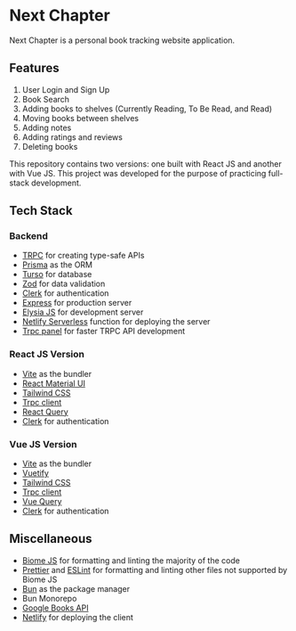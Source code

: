 # Next Chapter
Next Chapter is a personal book tracking website application.

## Features
1. User Login and Sign Up
2. Book Search
3. Adding books to shelves (Currently Reading, To Be Read, and Read)
4. Moving books between shelves
5. Adding notes
6. Adding ratings and reviews
7. Deleting books

This repository contains two versions: one built with React JS and another with Vue JS. This project was developed for the purpose of practicing full-stack development.

## Tech Stack

### Backend
- [TRPC](https://trpc.io/) for creating type-safe APIs
- [Prisma](https://www.prisma.io/) as the ORM
- [Turso](https://turso.tech/) for database
- [Zod](https://github.com/colinhacks/zod) for data validation
- [Clerk](https://clerk.com) for authentication
- [Express](https://expressjs.com) for production server
- [Elysia JS](https://elysiajs.com/) for development server
- [Netlify Serverless](https://www.netlify.com/blog/intro-to-serverless-functions/) function for deploying the server
- [Trpc panel](https://github.com/iway1/trpc-panel) for faster TRPC API development

### React JS Version
- [Vite](https://vitejs.dev/) as the bundler
- [React Material UI](https://mui.com/)
- [Tailwind CSS](https://tailwindcss.com/)
- [Trpc client](https://trpc.io/docs/client/react)
- [React Query](https://tanstack.com/query/latest)
- [Clerk](https://clerk.com) for authentication

### Vue JS Version
- [Vite](https://vitejs.dev/) as the bundler
- [Vuetify](https://vuetifyjs.com/)
- [Tailwind CSS](https://tailwindcss.com/)
- [Trpc client](https://trpc.io/docs/client/vanilla)
- [Vue Query](https://tanstack.com/query/latest/docs/vue/overview)
- [Clerk](https://clerk.com) for authentication

## Miscellaneous
- [Biome JS](https://biomejs.dev) for formatting and linting the majority of the code
- [Prettier](https://prettier.io) and [ESLint](https://eslint.org) for formatting and linting other files not supported by Biome JS
- [Bun](https://bun.sh) as the package manager
- Bun Monorepo
- [Google Books API](https://developers.google.com/books/)
- [Netlify](https://www.netlify.com) for deploying the client